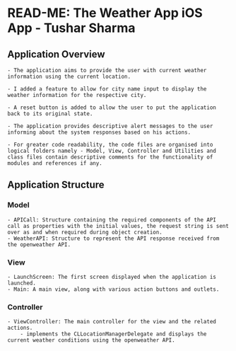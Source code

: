 # READ-ME: The Weather App iOS App - Tushar Sharma

## Application Overview

    - The application aims to provide the user with current weather information using the current location.
    
    - I added a feature to allow for city name input to display the weather information for the respective city.
    
    - A reset button is added to allow the user to put the application back to its original state.
    
    - The application provides descriptive alert messages to the user informing about the system responses based on his actions.

    - For greater code readability, the code files are organised into logical folders namely - Model, View, Controller and Utilities and class files contain descriptive comments for the functionality of modules and references if any.

## Application Structure
    
### Model
    - APICall: Structure containing the required components of the API call as properties with the initial values, the request string is sent over as and when required during object creation.
    - WeatherAPI: Structure to represent the API response received from the openweather API.
### View
    - LaunchScreen: The first screen displayed when the application is launched.
    - Main: A main view, along with various action buttons and outlets.

### Controller
    - ViewController: The main controller for the view and the related actions.
        - implements the CLLocationManagerDelegate and displays the current weather conditions using the openweather API.
    
        
        
